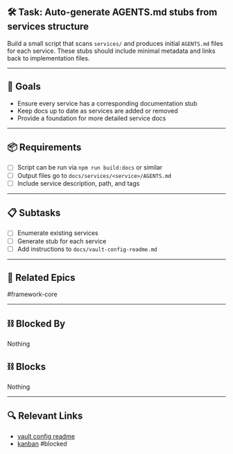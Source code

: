 ## 🛠️ Task: Auto-generate AGENTS.md stubs from services structure

Build a small script that scans `services/` and produces initial `AGENTS.md` files for each service. These stubs should include minimal metadata and links back to implementation files.

---

## 🎯 Goals

- Ensure every service has a corresponding documentation stub
- Keep docs up to date as services are added or removed
- Provide a foundation for more detailed service docs

---

## 📦 Requirements

- [ ] Script can be run via `npm run build:docs` or similar
- [ ] Output files go to `docs/services/<service>/AGENTS.md`
- [ ] Include service description, path, and tags

---

## 📋 Subtasks

- [ ] Enumerate existing services
- [ ] Generate stub for each service
- [ ] Add instructions to `docs/vault-config-readme.md`

---

## 🔗 Related Epics

#framework-core

---

## ⛓️ Blocked By

Nothing

## ⛓️ Blocks

Nothing

---

## 🔍 Relevant Links

- [vault config readme](../../vault-config-readme.md)
- [kanban](../boards/kanban.md)
#blocked
